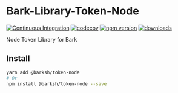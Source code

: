 # Bark-Library-Token-Node

[![Continuous Integration](https://github.com/BarkSH/Bark-Library-Token-Node/actions/workflows/ci.yml/badge.svg)](https://github.com/BarkSH/Bark-Library-Token-Node/actions/workflows/ci.yml)
[![codecov](https://codecov.io/gh/BarkSH/Bark-Library-Token-Node/branch/master/graph/badge.svg)](https://codecov.io/gh/BarkSH/Bark-Library-Token-Node)
[![npm version](https://badge.fury.io/js/%40barksh%2Ftoken-node.svg)](https://www.npmjs.com/package/@barksh/token-node)
[![downloads](https://img.shields.io/npm/dm/@barksh/token-node.svg)](https://www.npmjs.com/package/@barksh/token-node)

Node Token Library for Bark

## Install

```sh
yarn add @barksh/token-node
# Or
npm install @barksh/token-node --save
```
